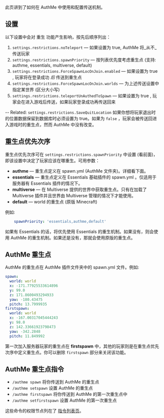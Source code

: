 此页讲到了如何在 AuthMe 中使用和配置传送机制。

## 设置
以下设置中会对 重生 功能产生影响，按先后顺序列出：

1. `settings.restrictions.noTeleport` — 如果设置为 true, AuthMe 将_从不_ 传送玩家
1. `settings.restrictions.spawnPriority` — 按列表优先度考虑重生点  (支持: authme, essentials, multiverse, default)
1. `settings.restrictions.ForceSpawnLocOnJoin.enabled` — 如果设置为 true , 玩家将在登录成功 _后_ 传送到重生点
1. `settings.restrictions.ForceSpawnLocOnJoin.worlds` — 为上述传送设置中指定某世界 (区分大小写)
1. `settings.restrictions.teleportUnAuthedToSpawn` — 如果设置为 true , 玩家会在进入游戏后传送，如果玩家登录成功再传送回来

--
Related: `settings.restrictions.SaveQuitLocation` 如果你想将玩家退出时的位置数据保留到数据库时必须设置为 true。如果为 `false` ，玩家会被传送回进入游戏时的重生点，然而 AuthMe 中没有改变。

## 重生点优先次序
重生点优先次序可在 `settings.restrictions.spawnPriority` 中设置 (看前面)，即该设置中决定了玩家应该在哪重生。可用参数：

- **authme** — 重生点定义在 spawn.yml  (AuthMe 文件夹)。详细看下面。
- **essentials** — 重生点定义在 Essentials 基础插件的 spawn.yml 。仅适用于服务器有 Essentials 插件的情况下。
- **multiverse** — 在 Multiverse 提供的世界中获取重生点。只有在加载了 Multiverse 插件并且世界由  Multiverse 管理的情况下才能使用。
- **default** — world 的重生点 (原版 Minecraft)

例如:
```yaml
    spawnPriority: 'essentials,authme,default'
```
如果有 Essentials 的话，将优先使用 Essentials 的重生机制。如果没有，则会使用 AuthMe 的重生机制。如果还是没有，那就会使用原版的重生点。

## AuthMe 重生点
AuthMe 的重生点在 AuthMe 插件文件夹中的 spawn.yml 文件。例如:

```yaml
spawn:
  world: world
  x: -171.77925533614896
  y: 99.0
  z: 171.8600493294933
  yaw: -180.43475
  pitch: 13.7999935
firstspawn:
  world: world
  x: -167.00317045444243
  y: 98.0
  z: 142.33661923798473
  yaw: -342.2848
  pitch: 11.849992
```

第一次加入服务器玩家的重生点在 **firstspawn** 中，其他的玩家则是在重生点优先次序中定义重生点。你可以删除 `firstspawn` 部分来关闭该功能。

## AuthMe 重生点指令
- `/authme spawn` 将你传送到 AuthMe 的重生点
- `/authme setspawn` 设置 AuthMe 的重生点
- `/authme firstspawn` 将你传送到 AuthMe 的第一次重生点中
- `/authme setfirstspawn` 设置 AuthMe 的第一次重生点

这些命令的权限节点列在了 [指令列表页](https://github.com/AuthMe/AuthMeReloaded/blob/master/docs/commands.md)。